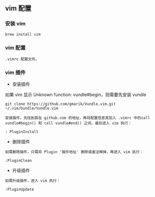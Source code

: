 ## vim 配置
### 安装 vim
```
brew install vim
```

### vim 配置

    .vimrc 配置文件。    
    
### vim 插件
- 安装插件

如果 vim 显示 Unknown function: vundle#begin，则需要先安装 vundle
```
git clone https://github.com/gmarik/Vundle.vim.git ~/.vim/bundle/Vundle.vim
```

```
安装插件，先找到其在 github.com 的地址，再将配置信息其加入 .vimrc 中的call vundle#begin() 和 call vundle#end() 之间，最后进入 vim 执行：

: PluginInstall
```
- 删除插件
```
如需删除插件，只需将 Plugin '插件地址' 删除或者注释掉，再进入 vim 执行：

:PluginClean
```

- 升级插件
```
如需升级插件，进入 vim 执行：

:PluginUpdate
```


